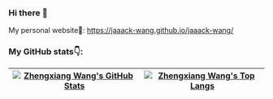 ### Hi there 👋

My personal website🌟: https://jaaack-wang.github.io/jaaack-wang/

### My GitHub stats👇:


| <a href="https://githubhelp.com/jaaack-wang"><img align="center" src="https://github-readme-stats.vercel.app/api?username=jaaack-wang&show_icons=true&theme=vue&hide_border=true" alt="Zhengxiang Wang's GitHub Stats" /></a> | <a href="https://githubhelp.com/jaaack-wang"><img align="center" src="https://github-readme-stats.vercel.app/api/top-langs/?username=jaaack-wang&layout=compact&hide_border=true" alt="Zhengxiang Wang's Top Langs" /></a> |
| ------------- | ------------- |
